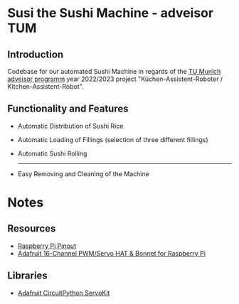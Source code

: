 # Susi the Sushi Machine - adveisor TUM

## Introduction
Codebase for our automated Sushi Machine in regards of the [TU Munich adveisor programm](https://www.ce.cit.tum.de/lsr/lehre/adveisor "TUM adveisor") year 2022/2023 project "Küchen-Assistent-Roboter / Kitchen-Assistent-Robot".

## Functionality and Features
- Automatic Distribution of Sushi Rice
- Automatic Loading of Fillings (selection of three different fillings)
- Automatic Sushi Rolling

    ---

- Easy Removing and Cleaning of the Machine


# Notes
## Resources
- [Raspberry Pi Pinout](https://pinout.xyz)
- [Adafruit 16-Channel PWM/Servo HAT & Bonnet for Raspberry Pi](https://learn.adafruit.com/adafruit-16-channel-pwm-servo-hat-for-raspberry-pi/overview)

## Libraries
- [Adafruit CircuitPython ServoKit](https://github.com/adafruit/Adafruit_CircuitPython_ServoKit)
